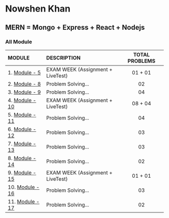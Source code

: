 # Nowshen Khan

## MERN = Mongo + Express + React + Nodejs

### All Module

| MODULE                       | DESCRIPTION                       | TOTAL PROBLEMS |
| :--------------------------- | :-------------------------------- | :------------: |
| 1. [Module - 5](module-5)    | EXAM WEEK (Assignment + LiveTest) |    01 + 01     |
| 2. [Module - 8](module-8)    | Problem Solving...                |       02       |
| 3. [Module - 9](module-9)    | Problem Solving...                |       04       |
| 4. [Module - 10](module-10)  | EXAM WEEK (Assignment + LiveTest) |    08 + 04     |
| 5. [Module - 11](module-11)  | Problem Solving...                |       04       |
| 6. [Module - 12](module-12)  | Problem Solving...                |       03       |
| 7. [Module - 13](module-13)  | Problem Solving...                |       03       |
| 8. [Module - 14](module-14)  | Problem Solving...                |       02       |
| 9. [Module - 15](module-15)  | EXAM WEEK (Assignment + LiveTest) |    01 + 01     |
| 10. [Module - 16](module-16) | Problem Solving...                |       03       |
| 11. [Module - 17](module-17) | Problem Solving...                |       02       |
